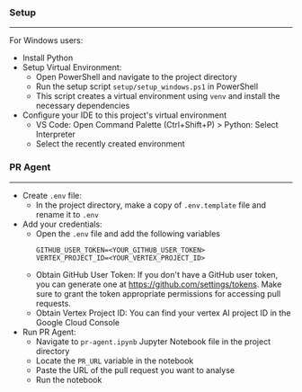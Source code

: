 ### Setup
---
For Windows users:
- Install Python
- Setup Virtual Environment:
    - Open PowerShell and navigate to the project directory
    - Run the setup script `setup/setup_windows.ps1` in PowerShell
    - This script creates a virtual environment using `venv` and install the necessary dependencies
- Configure your IDE to this project's virtual environment
    - VS Code: Open Command Palette (Ctrl+Shift+P) > Python: Select Interpreter
    - Select the recently created environment


### PR Agent
---
- Create `.env` file:
    - In the project directory, make a copy of `.env.template` file and rename it to `.env`
- Add your credentials:
    - Open the `.env` file and add the following variables
        ```
        GITHUB_USER_TOKEN=<YOUR_GITHUB_USER_TOKEN>
        VERTEX_PROJECT_ID=<YOUR_VERTEX_PROJECT_ID>
        ```
    - Obtain GitHub User Token: If you don't have a GitHub user token, you can generate one at https://github.com/settings/tokens. Make sure to grant the token appropriate permissions for accessing pull requests.
    - Obtain Vertex Project ID: You can find your vertex AI project ID in the Google Cloud Console
- Run PR Agent:
    - Navigate to `pr-agent.ipynb` Jupyter Notebook file in the project directory
    - Locate the `PR_URL` variable in the notebook
    - Paste the URL of the pull request you want to analyse
    - Run the notebook 
